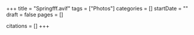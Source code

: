 +++
title = "Springfff.avif"
tags = ["Photos"]
categories = []
startDate = ""
draft = false
pages = []

citations = []
+++
